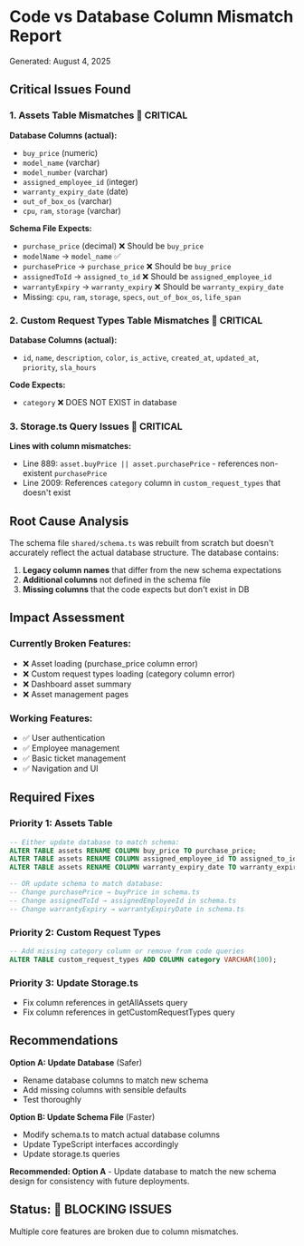 # Code vs Database Column Mismatch Report

Generated: August 4, 2025

## Critical Issues Found

### 1. Assets Table Mismatches 🔴 CRITICAL

**Database Columns (actual):**
- `buy_price` (numeric)
- `model_name` (varchar)
- `model_number` (varchar) 
- `assigned_employee_id` (integer)
- `warranty_expiry_date` (date)
- `out_of_box_os` (varchar)
- `cpu`, `ram`, `storage` (varchar)

**Schema File Expects:**
- `purchase_price` (decimal) ❌ Should be `buy_price`
- `modelName` → `model_name` ✅ 
- `purchasePrice` → `purchase_price` ❌ Should be `buy_price`
- `assignedToId` → `assigned_to_id` ❌ Should be `assigned_employee_id`
- `warrantyExpiry` → `warranty_expiry` ❌ Should be `warranty_expiry_date`
- Missing: `cpu`, `ram`, `storage`, `specs`, `out_of_box_os`, `life_span`

### 2. Custom Request Types Table Mismatches 🔴 CRITICAL

**Database Columns (actual):**
- `id`, `name`, `description`, `color`, `is_active`, `created_at`, `updated_at`, `priority`, `sla_hours`

**Code Expects:**
- `category` ❌ DOES NOT EXIST in database

### 3. Storage.ts Query Issues 🔴 CRITICAL

**Lines with column mismatches:**
- Line 889: `asset.buyPrice || asset.purchasePrice` - references non-existent `purchasePrice`
- Line 2009: References `category` column in `custom_request_types` that doesn't exist

## Root Cause Analysis

The schema file `shared/schema.ts` was rebuilt from scratch but doesn't accurately reflect the actual database structure. The database contains:

1. **Legacy column names** that differ from the new schema expectations
2. **Additional columns** not defined in the schema file  
3. **Missing columns** that the code expects but don't exist in DB

## Impact Assessment

### Currently Broken Features:
- ❌ Asset loading (purchase_price column error)
- ❌ Custom request types loading (category column error)
- ❌ Dashboard asset summary
- ❌ Asset management pages

### Working Features:
- ✅ User authentication
- ✅ Employee management  
- ✅ Basic ticket management
- ✅ Navigation and UI

## Required Fixes

### Priority 1: Assets Table
```sql
-- Either update database to match schema:
ALTER TABLE assets RENAME COLUMN buy_price TO purchase_price;
ALTER TABLE assets RENAME COLUMN assigned_employee_id TO assigned_to_id;
ALTER TABLE assets RENAME COLUMN warranty_expiry_date TO warranty_expiry;

-- OR update schema to match database:
-- Change purchasePrice → buyPrice in schema.ts
-- Change assignedToId → assignedEmployeeId in schema.ts  
-- Change warrantyExpiry → warrantyExpiryDate in schema.ts
```

### Priority 2: Custom Request Types
```sql
-- Add missing category column or remove from code queries
ALTER TABLE custom_request_types ADD COLUMN category VARCHAR(100);
```

### Priority 3: Update Storage.ts
- Fix column references in getAllAssets query
- Fix column references in getCustomRequestTypes query

## Recommendations

**Option A: Update Database** (Safer)
- Rename database columns to match new schema
- Add missing columns with sensible defaults
- Test thoroughly

**Option B: Update Schema File** (Faster)
- Modify schema.ts to match actual database columns
- Update TypeScript interfaces accordingly
- Update storage.ts queries

**Recommended: Option A** - Update database to match the new schema design for consistency with future deployments.

## Status: 🔴 BLOCKING ISSUES
Multiple core features are broken due to column mismatches.